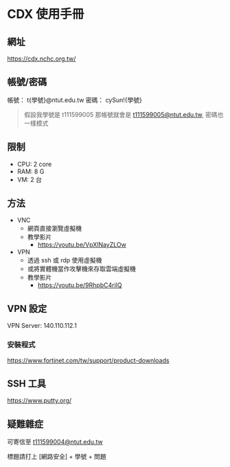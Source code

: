 # CDX 使用手冊

## 網址

https://cdx.nchc.org.tw/

## 帳號/密碼

帳號： t{學號}@ntut.edu.tw
密碼： cySun!{學號}

> 假設我學號是 t111599005 那帳號就會是 t111599005@ntut.edu.tw, 密碼也一樣模式

## 限制

* CPU: 2 core
* RAM: 8 G
* VM: 2 台

## 方法

* VNC
    * 網頁直接瀏覽虛擬機
    * 教學影片
        * https://youtu.be/VpXlNayZLOw
* VPN
    * 透過 ssh 或 rdp 使用虛擬機
    * 或將實體機當作攻擊機來存取雲端虛擬機
    * 教學影片
        * https://youtu.be/9RhpbC4rilQ

## VPN 設定

VPN Server: 140.110.112.1

### 安裝程式

https://www.fortinet.com/tw/support/product-downloads

## SSH 工具

https://www.putty.org/

## 疑難雜症

可寄信至 t111599004@ntut.edu.tw 

標題請打上 [網路安全] + 學號 + 問題